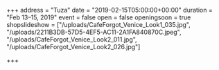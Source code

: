 +++
address = "Tuza"
date = "2019-02-15T05:00:00+00:00"
duration = "Feb 13–15, 2019"
event = false
open = false
openingsoon = true
shopslideshow = ["/uploads/CafeForgot_Venice_Look1_035.jpg", "/uploads/2211B3DB-57D5-4EF5-AC11-2A1FA840870C.jpeg", "/uploads/CafeForgot_Venice_Look2_011.jpg", "/uploads/CafeForgot_Venice_Look2_026.jpg"]

+++
